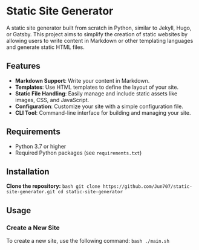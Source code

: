 # Static Site Generator

A static site generator built from scratch in Python, similar to Jekyll, Hugo, or Gatsby. This project aims to simplify the creation of static websites by allowing users to write content in Markdown or other templating languages and generate static HTML files.

## Features

- **Markdown Support**: Write your content in Markdown.
- **Templates**: Use HTML templates to define the layout of your site.
- **Static File Handling**: Easily manage and include static assets like images, CSS, and JavaScript.
- **Configuration**: Customize your site with a simple configuration file.
- **CLI Tool**: Command-line interface for building and managing your site.

## Requirements

- Python 3.7 or higher
- Required Python packages (see `requirements.txt`)

## Installation

**Clone the repository:**
    ```bash
    git clone https://github.com/Jun707/static-site-generator.git
    cd static-site-generator
    ```

## Usage

### Create a New Site

To create a new site, use the following command:
    ```bash
    ./main.sh
    ```